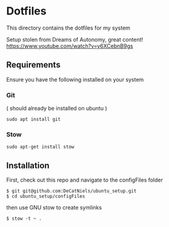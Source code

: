  # Dotfiles

This directory contains the dotfiles for my system

Setup stolen from Dreams of Autonomy, great content!
https://www.youtube.com/watch?v=y6XCebnB9gs

## Requirements

Ensure you have the following installed on your system

### Git
( should already be installed on ubuntu )

```
sudo apt install git
```

### Stow

```
sudo apt-get install stow
```

## Installation

First, check out this repo and navigate to the configFiles folder

```
$ git git@github.com:DeCatNiels/ubuntu_setup.git
$ cd ubuntu_setup/configFiles
```

then use GNU stow to create symlinks

```
$ stow -t ~ .
```